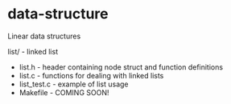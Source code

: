 data-structure
==============

Linear data structures

list/ - linked list
 *   list.h - header containing node struct and function definitions
 *   list.c - functions for dealing with linked lists
 *   list_test.c - example of list usage
 *   Makefile - COMING SOON!
